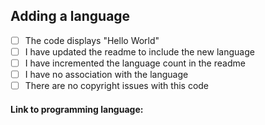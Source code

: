 ## Adding a language

- [ ] The code displays "Hello World"
- [ ] I have updated the readme to include the new language
- [ ] I have incremented the language count in the readme
- [ ] I have no association with the language
- [ ] There are no copyright issues with this code

#### Link to programming language: 
